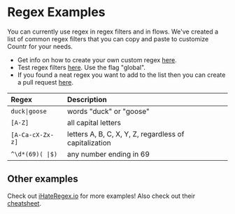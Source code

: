 # Regex Examples

You can currently use regex in regex filters and in flows. We've created a list of common regex filters that you can copy and paste to customize Countr for your needs.

- Get info on how to create your own custom regex [here](https://flaviocopes.com/javascript-regular-expressions/#regular-expressions-choices).
- Test regex filters [here](https://regexr.com/). Use the flag "global".
- If you found a neat regex you want to add to the list then you can create a pull request [here](https://github.com/countr/docs/blob/master/docs/regex-examples.md).

| Regex | Description |
|:------|:------------|
| `duck\|goose` | words "duck" or "goose" |
| `[A-Z]` | all capital letters |
| `[A-Ca-cX-Zx-z]` | letters A, B, C, X, Y, Z, regardless of capitalization |
| `^\d*(69)( \|$)` | any number ending in 69 |

## Other examples

Check out [iHateRegex.io](https://ihateregex.io/) for more examples! Also check out their [cheatsheet](https://ihateregex.io/cheatsheet).